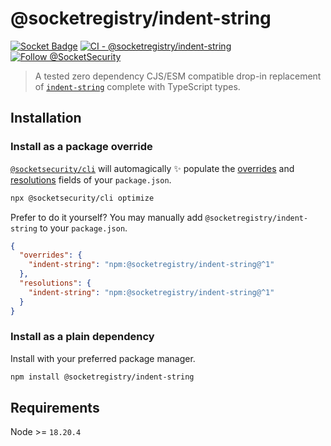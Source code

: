# @socketregistry/indent-string

[![Socket Badge](https://socket.dev/api/badge/npm/package/@socketregistry/indent-string)](https://socket.dev/npm/package/@socketregistry/indent-string)
[![CI - @socketregistry/indent-string](https://github.com/SocketDev/socket-registry-js/actions/workflows/test.yml/badge.svg)](https://github.com/SocketDev/socket-registry-js/actions/workflows/test.yml)
[![Follow @SocketSecurity](https://img.shields.io/twitter/follow/SocketSecurity?style=social)](https://twitter.com/SocketSecurity)

> A tested zero dependency CJS/ESM compatible drop-in replacement of
> [`indent-string`](https://socket.dev/npm/package/indent-string) complete with
> TypeScript types.

## Installation

### Install as a package override

[`@socketsecurity/cli`](https://socket.dev/npm/package/@socketsecurity/cli) will
automagically :sparkles: populate the
[overrides](https://docs.npmjs.com/cli/v9/configuring-npm/package-json#overrides)
and [resolutions](https://yarnpkg.com/configuration/manifest#resolutions) fields
of your `package.json`.

```sh
npx @socketsecurity/cli optimize
```

Prefer to do it yourself? You may manually add `@socketregistry/indent-string`
to your `package.json`.

```json
{
  "overrides": {
    "indent-string": "npm:@socketregistry/indent-string@^1"
  },
  "resolutions": {
    "indent-string": "npm:@socketregistry/indent-string@^1"
  }
}
```

### Install as a plain dependency

Install with your preferred package manager.

```sh
npm install @socketregistry/indent-string
```

## Requirements

Node >= `18.20.4`
